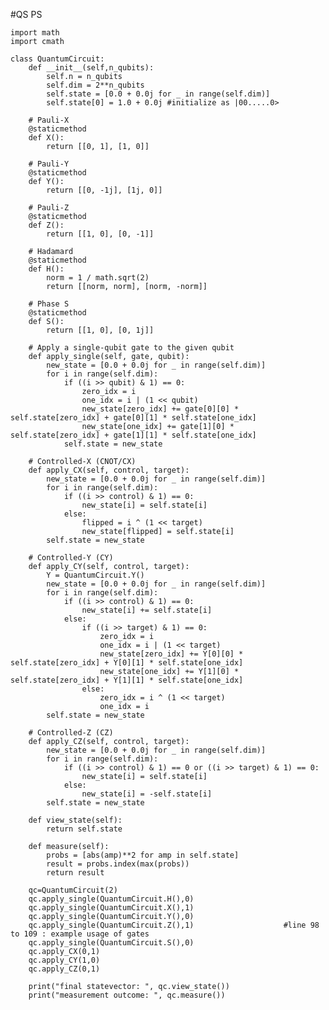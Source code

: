 #QS PS
    
    
    import math 
    import cmath

    class QuantumCircuit:
        def __init__(self,n_qubits):
            self.n = n_qubits
            self.dim = 2**n_qubits
            self.state = [0.0 + 0.0j for _ in range(self.dim)]
            self.state[0] = 1.0 + 0.0j #initialize as |00.....0>
    
        # Pauli-X
        @staticmethod
        def X():
            return [[0, 1], [1, 0]]

        # Pauli-Y
        @staticmethod
        def Y():
            return [[0, -1j], [1j, 0]]

        # Pauli-Z
        @staticmethod
        def Z():
            return [[1, 0], [0, -1]]

        # Hadamard
        @staticmethod
        def H():
            norm = 1 / math.sqrt(2)
            return [[norm, norm], [norm, -norm]]

        # Phase S
        @staticmethod
        def S():
            return [[1, 0], [0, 1j]]

        # Apply a single-qubit gate to the given qubit
        def apply_single(self, gate, qubit):
            new_state = [0.0 + 0.0j for _ in range(self.dim)]
            for i in range(self.dim):
                if ((i >> qubit) & 1) == 0:
                    zero_idx = i
                    one_idx = i | (1 << qubit)
                    new_state[zero_idx] += gate[0][0] * self.state[zero_idx] + gate[0][1] * self.state[one_idx]
                    new_state[one_idx] += gate[1][0] * self.state[zero_idx] + gate[1][1] * self.state[one_idx]
                self.state = new_state

        # Controlled-X (CNOT/CX)
        def apply_CX(self, control, target):
            new_state = [0.0 + 0.0j for _ in range(self.dim)]
            for i in range(self.dim):
                if ((i >> control) & 1) == 0:
                    new_state[i] = self.state[i]
                else:
                    flipped = i ^ (1 << target)
                    new_state[flipped] = self.state[i]
            self.state = new_state

        # Controlled-Y (CY)
        def apply_CY(self, control, target):
            Y = QuantumCircuit.Y()
            new_state = [0.0 + 0.0j for _ in range(self.dim)]
            for i in range(self.dim):
                if ((i >> control) & 1) == 0:
                    new_state[i] += self.state[i]
                else:
                    if ((i >> target) & 1) == 0:
                        zero_idx = i
                        one_idx = i | (1 << target)
                        new_state[zero_idx] += Y[0][0] * self.state[zero_idx] + Y[0][1] * self.state[one_idx]
                        new_state[one_idx] += Y[1][0] * self.state[zero_idx] + Y[1][1] * self.state[one_idx]
                    else:
                        zero_idx = i ^ (1 << target)
                        one_idx = i                    
            self.state = new_state

        # Controlled-Z (CZ)
        def apply_CZ(self, control, target):
            new_state = [0.0 + 0.0j for _ in range(self.dim)]
            for i in range(self.dim):
                if ((i >> control) & 1) == 0 or ((i >> target) & 1) == 0:
                    new_state[i] = self.state[i]
                else:
                    new_state[i] = -self.state[i]
            self.state = new_state

        def view_state(self):
            return self.state

        def measure(self):
            probs = [abs(amp)**2 for amp in self.state]
            result = probs.index(max(probs))
            return result
        
        qc=QuantumCircuit(2)
        qc.apply_single(QuantumCircuit.H(),0)
        qc.apply_single(QuantumCircuit.X(),1)
        qc.apply_single(QuantumCircuit.Y(),0)
        qc.apply_single(QuantumCircuit.Z(),1)                    #line 98 to 109 : example usage of gates
        qc.apply_single(QuantumCircuit.S(),0)
        qc.apply_CX(0,1)
        qc.apply_CY(1,0)
        qc.apply_CZ(0,1)

        print("final statevector: ", qc.view_state())
        print("measurement outcome: ", qc.measure())
    
    











